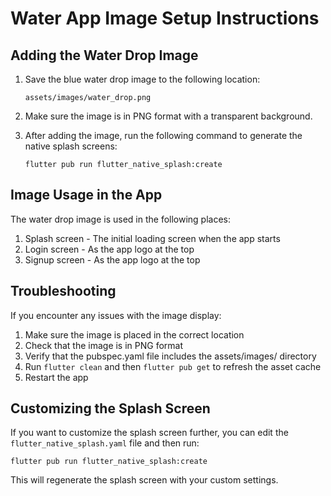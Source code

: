 # Water App Image Setup Instructions

## Adding the Water Drop Image

1. Save the blue water drop image to the following location:
   ```
   assets/images/water_drop.png
   ```

2. Make sure the image is in PNG format with a transparent background.

3. After adding the image, run the following command to generate the native splash screens:
   ```
   flutter pub run flutter_native_splash:create
   ```

## Image Usage in the App

The water drop image is used in the following places:

1. Splash screen - The initial loading screen when the app starts
2. Login screen - As the app logo at the top
3. Signup screen - As the app logo at the top

## Troubleshooting

If you encounter any issues with the image display:

1. Make sure the image is placed in the correct location
2. Check that the image is in PNG format
3. Verify that the pubspec.yaml file includes the assets/images/ directory
4. Run `flutter clean` and then `flutter pub get` to refresh the asset cache
5. Restart the app

## Customizing the Splash Screen

If you want to customize the splash screen further, you can edit the `flutter_native_splash.yaml` file and then run:
```
flutter pub run flutter_native_splash:create
```

This will regenerate the splash screen with your custom settings.
